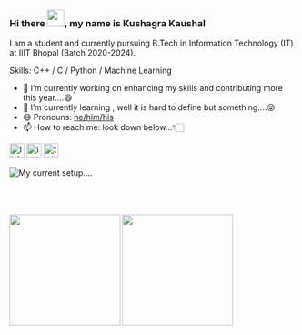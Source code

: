 ### Hi there <img src="https://raw.githubusercontent.com/MartinHeinz/MartinHeinz/master/wave.gif" width="30px">, my name is Kushagra Kaushal
I am a student and currently pursuing B.Tech in Information Technology (IT) at IIIT Bhopal (Batch 2020-2024). 

Skills: C++ / C / Python / Machine Learning

- 🔭 I’m currently working on enhancing my skills and contributing more this year....😄 
- 🌱 I’m currently learning , well it is hard to define but something....😜 
- 😄 Pronouns: [he/him/his](https://pronoun.is/he)
- 📫 How to reach me: look down below...👇🏻

[<img src='https://www.iconsdb.com/icons/preview/gray/linkedin-4-xxl.png' alt='linkedin' height='26'>](https://www.linkedin.com/in/kushagra-kaushal-858244201/)  [<img src='https://www.iconsdb.com/icons/preview/gray/instagram-4-xxl.png' alt='instagram' height='26'>](https://www.instagram.com/kaushal._.kushagra911/)  [<img src='https://www.iconsdb.com/icons/preview/gray/twitter-4-xxl.png' alt='twitter' height='26'>](https://twitter.com/k_UGH_shagra)  

<!--![GitHub Activity Graph](https://activity-graph.herokuapp.com/graph?username=kshgrk&bg_color=011627&color=e4e2e2&line=fafafa&point=f4f2f2&area=true&hide_border=true) --> 

![My current setup....](https://user-images.githubusercontent.com/75542933/121058598-2279b200-c7de-11eb-8888-5db256a7fe85.png)

<br/>
<br/>

<!-- <a href='https://archiveprogram.github.com/'><img src='https://raw.githubusercontent.com/acervenky/animated-github-badges/master/assets/acbadge.gif' width='26' height='26'></a> <a href='https://docs.github.com/en/developers'><img src='https://raw.githubusercontent.com/acervenky/animated-github-badges/master/assets/devbadge.gif' width='26' height='26'></a> <a href='https://github.com/pricing'><img src='https://raw.githubusercontent.com/acervenky/animated-github-badges/master/assets/pro.gif' width='26' height='26'></a> <a href='https://stars.github.com/'><img src='https://raw.githubusercontent.com/acervenky/animated-github-badges/master/assets/starbadge.gif' width='26' height='26'></a> <a href='https://docs.github.com/en/github/supporting-the-open-source-community-with-github-sponsors'><img src='https://raw.githubusercontent.com/acervenky/animated-github-badges/master/assets/sponsorbadge.gif' width='26' height='26'></a> -->
<br>
<a href="https://github.com/anuraghazra/github-readme-stats">
  <img align="left" src="https://github-readme-stats.vercel.app/api?username=kshgrk&show_icons=true&theme=nightowl&hide_border=true" height='195'/>
</a>
<a href="https://github.com/anuraghazra/github-readme-stats">
  <img align="left" src="https://github-readme-stats.vercel.app/api/top-langs/?username=kshgrk&theme=nightowl&hide_border=true" height='195'/>
</a>


<!--![GitHub streak stats](https://github-readme-streak-stats.herokuapp.com/?user=kshgrk)--> 

